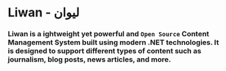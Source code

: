 # Liwan - ليوان

### **Liwan** is a ightweight yet powerful and `Open Source` Content Management System built using modern .NET technologies. It is designed to support different types of content such as journalism, blog posts, news articles, and more.
